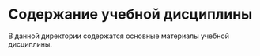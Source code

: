 # Содержание учебной дисциплины

В данной директории содержатся основные материалы учебной дисциплины.
